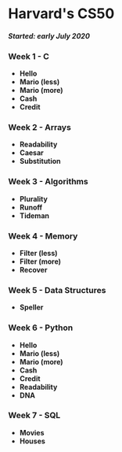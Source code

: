 # Harvard's CS50
#### *Started: early July 2020*

### Week 1 - C
* **Hello**
* **Mario (less)**
* **Mario (more)**
* **Cash**
* **Credit**

### Week 2 - Arrays
* **Readability**
* **Caesar**
* **Substitution**

### Week 3 - Algorithms
* **Plurality**
* **Runoff**
* **Tideman**

### Week 4 - Memory
* **Filter (less)**
* **Filter (more)**
* **Recover**

### Week 5 - Data Structures
* **Speller**

### Week 6 - Python
* **Hello**
* **Mario (less)**
* **Mario (more)**
* **Cash**
* **Credit**
* **Readability**
* **DNA**

### Week 7 - SQL
* **Movies**
* **Houses**

